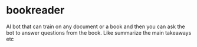 # bookreader
AI bot that can train on any document or a book and then you can ask the bot to answer questions from the book. Like summarize the main takeaways etc
